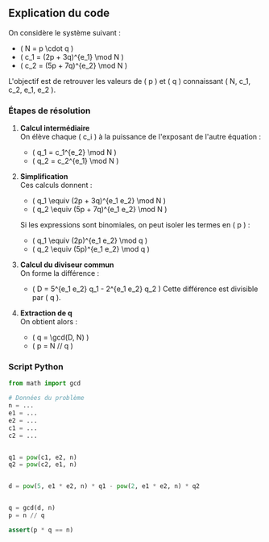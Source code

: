 ## Explication du code

On considère le système suivant :
- \( N = p \cdot q \)
- \( c_1 = (2p + 3q)^{e_1} \mod N \)
- \( c_2 = (5p + 7q)^{e_2} \mod N \)

L'objectif est de retrouver les valeurs de \( p \) et \( q \) connaissant \( N, c_1, c_2, e_1, e_2 \).

### Étapes de résolution

1. **Calcul intermédiaire**  
    On élève chaque \( c_i \) à la puissance de l'exposant de l'autre équation :
    - \( q_1 = c_1^{e_2} \mod N \)
    - \( q_2 = c_2^{e_1} \mod N \)

2. **Simplification**  
    Ces calculs donnent :
    - \( q_1 \equiv (2p + 3q)^{e_1 e_2} \mod N \)
    - \( q_2 \equiv (5p + 7q)^{e_1 e_2} \mod N \)

    Si les expressions sont binomiales, on peut isoler les termes en \( p \) :
    - \( q_1 \equiv (2p)^{e_1 e_2} \mod q \)
    - \( q_2 \equiv (5p)^{e_1 e_2} \mod q \)

3. **Calcul du diviseur commun**  
    On forme la différence :
    - \( D = 5^{e_1 e_2} q_1 - 2^{e_1 e_2} q_2 \)
    Cette différence est divisible par \( q \).

4. **Extraction de q**  
    On obtient alors :
    - \( q = \gcd(D, N) \)
    - \( p = N // q \)

### Script Python

```python
from math import gcd

# Données du problème
n = ... 
e1 = ... 
e2 = ... 
c1 = ... 
c2 = ... 


q1 = pow(c1, e2, n)
q2 = pow(c2, e1, n)


d = pow(5, e1 * e2, n) * q1 - pow(2, e1 * e2, n) * q2


q = gcd(d, n)
p = n // q

assert(p * q == n)
```